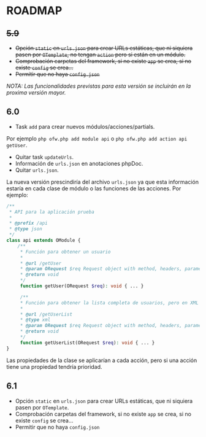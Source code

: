 ROADMAP
=======

## ~~5.9~~

* ~~Opción `static` en `urls.json` para crear URLs estáticas, que ni siquiera pasen por `OTemplate`, no tengan `action` pero si están en un módulo.~~
* ~~Comprobación carpetas del framework, si no existe `app` se crea, si no existe `config` se crea...~~
* ~~Permitir que no haya `config.json`~~

*NOTA: Las funcionalidades previstas para esta versión se incluirán en la proxima versión mayor.*

## 6.0

* Task `add` para crear nuevos módulos/acciones/partials.

Por ejemplo `php ofw.php add module api` o `php ofw.php add action api getUser`.

* Quitar task `updateUrls`.
* Información de `urls.json` en anotaciones phpDoc.
* Quitar `urls.json`.

La nueva versión prescindiría del archivo `urls.json` ya que esta información estaría en cada clase de módulo o las funciones de las acciones. Por ejemplo:

```php
/**
 * API para la aplicación prueba
 *
 * @prefix /api
 * @type json
 */
class api extends OModule {
	/**
	 * Función para obtener un usuario
	 *
	 * @url /getUser
	 * @param ORequest $req Request object with method, headers, parameters and filters used
	 * @return void
	 */
	 function getUser(ORequest $req): void { ... }

	 /**
 	 * Función para obtener la lista completa de usuarios, pero en XML
 	 *
 	 * @url /getUserList
	 * @type xml
 	 * @param ORequest $req Request object with method, headers, parameters and filters used
 	 * @return void
 	 */
 	 function getUserList(ORequest $req): void { ... }
}
```

Las propiedades de la clase se aplicarían a cada acción, pero si una acción tiene una propiedad tendría prioridad.

## 6.1

* Opción `static` en `urls.json` para crear URLs estáticas, que ni siquiera pasen por `OTemplate`.
* Comprobación carpetas del framework, si no existe `app` se crea, si no existe `config` se crea...
* Permitir que no haya `config.json`
